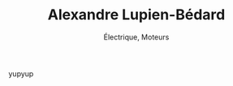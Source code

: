 ﻿---
tags:
 - team2015
title: Alexandre Lupien-Bédard
subtitle: Électrique, Moteurs
picture: pictures/alexandre_lupien-bedard.png
---

yupyup
